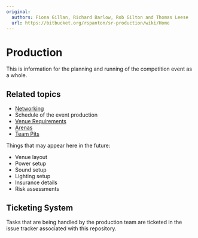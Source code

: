 ```yaml
---
original:
  authors: Fiona Gillan, Richard Barlow, Rob Gilton and Thomas Leese
  url: https://bitbucket.org/rspanton/sr-production/wiki/Home
---
```

# Production

This is information for the planning and running of the competition event as a whole.

## Related topics

* [Networking](./network/README.md)
* Schedule of the event production
* [Venue Requirements](./venue.md)
* [Arenas](../arena/README.md)
* [Team Pits](../team-pits/README.md)

Things that may appear here in the future:

* Venue layout
* Power setup
* Sound setup
* Lighting setup
* Insurance details
* Risk assessments

## Ticketing System

Tasks that are being handled by the production team are ticketed in
the issue tracker associated with this repository.
